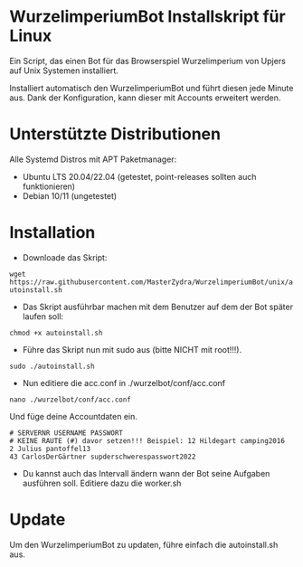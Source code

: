 


# WurzelimperiumBot Installskript für Linux
Ein Script, das einen Bot für das Browserspiel Wurzelimperium von Upjers auf Unix Systemen installiert.

Installiert automatisch den WurzelimperiumBot und führt diesen jede Minute aus. Dank der Konfiguration, kann dieser mit Accounts erweitert werden.


# Unterstützte Distributionen

Alle Systemd Distros mit APT Paketmanager:

- Ubuntu LTS 20.04/22.04 (getestet, point-releases sollten auch funktionieren)
- Debian 10/11 (ungetestet)


# Installation

- Downloade das Skript:

```wget https://raw.githubusercontent.com/MasterZydra/WurzelimperiumBot/unix/autoinstall.sh```

- Das Skript ausführbar machen mit dem Benutzer auf dem der Bot später laufen soll:

```chmod +x autoinstall.sh```

- Führe das Skript nun mit sudo aus (bitte NICHT mit root!!!).

```sudo ./autoinstall.sh```

- Nun editiere die acc.conf in ./wurzelbot/conf/acc.conf

```nano ./wurzelbot/conf/acc.conf```

Und füge deine Accountdaten ein.

```
# SERVERNR USERNAME PASSWORT
# KEINE RAUTE (#) davor setzen!!! Beispiel: 12 Hildegart camping2016
2 Julius pantoffel13
43 CarlosDerGärtner supderschwerespasswort2022
```

- Du kannst auch das Intervall ändern wann der Bot seine Aufgaben ausführen soll. Editiere dazu die worker.sh

# Update

Um den WurzelimperiumBot zu updaten, führe einfach die autoinstall.sh aus.
